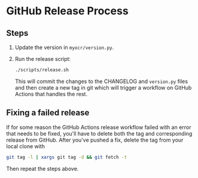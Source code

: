 # GitHub Release Process

## Steps

1. Update the version in `myocr/version.py`.

2. Run the release script:

    ```bash
    ./scripts/release.sh
    ```

    This will commit the changes to the CHANGELOG and `version.py` files and then create a new tag in git
    which will trigger a workflow on GitHub Actions that handles the rest.

## Fixing a failed release

If for some reason the GitHub Actions release workflow failed with an error that needs to be fixed, you'll have to delete both the tag and corresponding release from GitHub. After you've pushed a fix, delete the tag from your local clone with

```bash
git tag -l | xargs git tag -d && git fetch -t
```

Then repeat the steps above.
